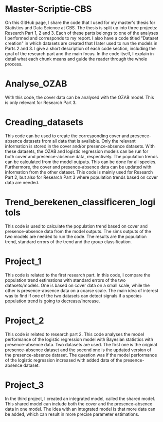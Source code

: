 # Master-Scriptie-CBS
On this GitHub page, I share the code that I used for my master's thesis for Statistics and Data Science at CBS. The thesis is split up into three projects: Research Part 1, 2 and 3. Each of these parts belongs to one of the analyses I performed and corresponds to my report. I also have a code titled "Dataset creation"  in which datasets are created that I later used to run the models in Parts 2 and 3. I give a short description of each code section, including the goal of the research part and the main focus. In the code itself, I explain in detail what each chunk means and guide the reader through the whole process.

# **Analyse_OZAB**
With this code, the cover data can be analysed with the OZAB model. This is only relevant  for Research Part 3.

# **Creading_datasets**
This code can be used to create the corresponding cover and presence-absence datasets from all data that is available. Only the relevant information is stored in the cover and/or presence-absence datasets. With these datasets, the OZAB and logistic regression models can be run for both cover and presence-absence data, respectively. The population trends can be calculated from the model outputs. This can be done for all species. Furthermore, the cover and presence-absence data can be updated with information from the other dataset. This code is mainly used for Research Part 2, but also for Research Part 3 where population trends based on cover data are needed. 

# **Trend_berekenen_classificeren_logitols**
This code is used to calculate the population trend based on cover and presence-absence data from the model outputs. The sims outputs of the two models are needed to run the code. The results are the population trend, standard errors of the trend and the group classification.

# **Project_1**
This code is related to the first research part. In this code, I compare the population trend estimations with standard errors of the two datasets/models. One is based on cover data on a small scale, while the other is presence-absence data on a coarse scale. The main idea of interest was to find if one of the two datasets can detect signals if a species population trend is going to decrease/increase. 

# **Project_2**
This code is related to research part 2. This code analyses the model performance of the logistic regression model with Bayesian statistics with presence-absence data. Two datasets are used. The first one is the original presence-absence dataset and the second one is the updated version of the presence-absence dataset. The question was if the model performance of the logistic regression increased with added data of the presence-absence dataset.

# **Project_3**
In the third project, I created an integrated model, called the shared model. This shared model can include both the cover and the presence-absence data in one model. The idea with an integrated model is that more data can be added, which can result in more precise parameter estimations. 

